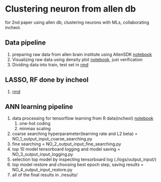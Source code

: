 # Clustering neuron from allen db

for 2nd paper using allen db, clustering neurons with MLs, collaborating incheol.

## Data pipeline

1. preparing raw data from allen brain institute using AllenSDK [notebook](./Data_prep/allen_data_download_2018FEB.ipynb)
1. Visualizing raw data using density plot [notebook](./Data_prep/allen_data_visualize.ipynb), just verification
1. Dividing data into train, test set in [rmd](./Data_prep/dividing_data.Rmd)

## LASSO, RF done by incheol

1. [rmd](./.rmd)

## ANN learning pipeline

1. data processing for tensorflow learning from R data(incheol) [notebook](./data_processing_180227.ipynb)
    1. one-hot coding
    1. minmax scaling
1. coarse searching hyperparameter(learning rate and L2 beta) = NO_1_output_input_coarse_searching.py
1. fine searching = NO_2_output_input_fine_searching.py
1. top 10 model tensorboard logging and model saving = NO_3_output_input_logging.py
1. selection top model by inspecting tensorboard log (./logs/output_input/)
1. top model restore and choosing best epoch step, saving results = NO_4_output_input_restore.py
1. all of the final results in ./results/

